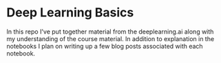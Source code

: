 # Deep Learning Basics
In this repo I've put together material from the deeplearning.ai along with my understanding of the course material. In addition to explanation in the notebooks I plan on writing up a few blog posts associated with each notebook.

